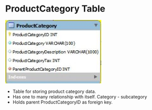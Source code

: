 # ProductCategory Table

![ProductCategory Table](../images/productcategory.JPG)

* Table for storing product category data.
* Has one to many relationship with itself. Category - subcategory
* Holds parent ProductCategoryID as foreign key.